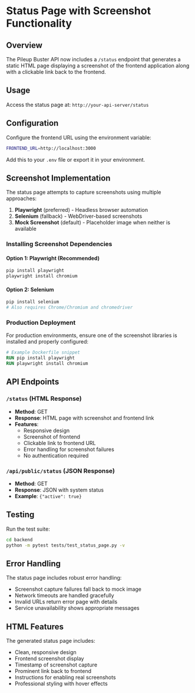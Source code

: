 # Status Page with Screenshot Functionality

## Overview

The Pileup Buster API now includes a `/status` endpoint that generates a static HTML page displaying a screenshot of the frontend application along with a clickable link back to the frontend.

## Usage

Access the status page at: `http://your-api-server/status`

## Configuration

Configure the frontend URL using the environment variable:

```bash
FRONTEND_URL=http://localhost:3000
```

Add this to your `.env` file or export it in your environment.

## Screenshot Implementation

The status page attempts to capture screenshots using multiple approaches:

1. **Playwright** (preferred) - Headless browser automation
2. **Selenium** (fallback) - WebDriver-based screenshots
3. **Mock Screenshot** (default) - Placeholder image when neither is available

### Installing Screenshot Dependencies

#### Option 1: Playwright (Recommended)
```bash
pip install playwright
playwright install chromium
```

#### Option 2: Selenium
```bash
pip install selenium
# Also requires Chrome/Chromium and chromedriver
```

### Production Deployment

For production environments, ensure one of the screenshot libraries is installed and properly configured:

```dockerfile
# Example Dockerfile snippet
RUN pip install playwright
RUN playwright install chromium
```

## API Endpoints

### `/status` (HTML Response)
- **Method**: GET
- **Response**: HTML page with screenshot and frontend link
- **Features**:
  - Responsive design
  - Screenshot of frontend
  - Clickable link to frontend URL
  - Error handling for screenshot failures
  - No authentication required

### `/api/public/status` (JSON Response)
- **Method**: GET  
- **Response**: JSON with system status
- **Example**: `{"active": true}`

## Testing

Run the test suite:

```bash
cd backend
python -m pytest tests/test_status_page.py -v
```

## Error Handling

The status page includes robust error handling:

- Screenshot capture failures fall back to mock image
- Network timeouts are handled gracefully
- Invalid URLs return error page with details
- Service unavailability shows appropriate messages

## HTML Features

The generated status page includes:

- Clean, responsive design
- Frontend screenshot display
- Timestamp of screenshot capture
- Prominent link back to frontend
- Instructions for enabling real screenshots
- Professional styling with hover effects